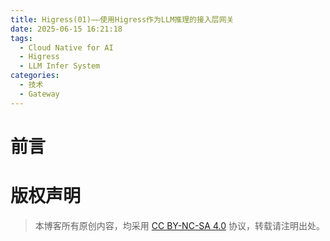 ```yaml
---
title: Higress(01)——使用Higress作为LLM推理的接入层网关
date: 2025-06-15 16:21:18
tags:
  - Cloud Native for AI
  - Higress
  - LLM Infer System
categories:
  - 技术
  - Gateway
---
```


# 前言


# 版权声明

> 本博客所有原创内容，均采用 [CC BY-NC-SA 4.0](https://creativecommons.org/licenses/by-nc-sa/4.0/deed.zh) 协议，转载请注明出处。
